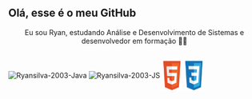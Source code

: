 ## Olá, esse é o meu GitHub 
<p align="center">Eu sou Ryan, estudando Análise e Desenvolvimento de Sistemas e desenvolvedor em formação 👨‍💻</p>
<div style="display: inline_block"><br>
  <img align="center" alt="Ryansilva-2003-Java" height="60" width="55" src="https://cdn.jsdelivr.net/gh/devicons/devicon@latest/icons/java/java-original-wordmark.svg" />
  <img align="center" alt="Ryansilva-2003-JS" height="60" width="40" src="https://cdn.jsdelivr.net/gh/devicons/devicon@latest/icons/javascript/javascript-original.svg" />
  <img align="center" alt="Ryansilva-2003-HTML" height="60" width="40" src="https://raw.githubusercontent.com/devicons/devicon/master/icons/html5/html5-original.svg">
  <img align="center" alt="Ryansilva-2003-CSS" height="60" width="40" src="https://raw.githubusercontent.com/devicons/devicon/master/icons/css3/css3-original.svg">
</div>
